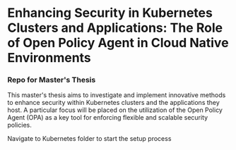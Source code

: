 # Enhancing Security in Kubernetes Clusters and Applications: The Role of Open Policy Agent in Cloud Native Environments
### Repo for Master's Thesis
This master's thesis aims to investigate and implement innovative methods to enhance security within Kubernetes clusters and the applications they host. A particular focus will be placed on the utilization of the Open Policy Agent (OPA) as a key tool for enforcing flexible and scalable security policies.


Navigate to Kubernetes folder to start the setup process
